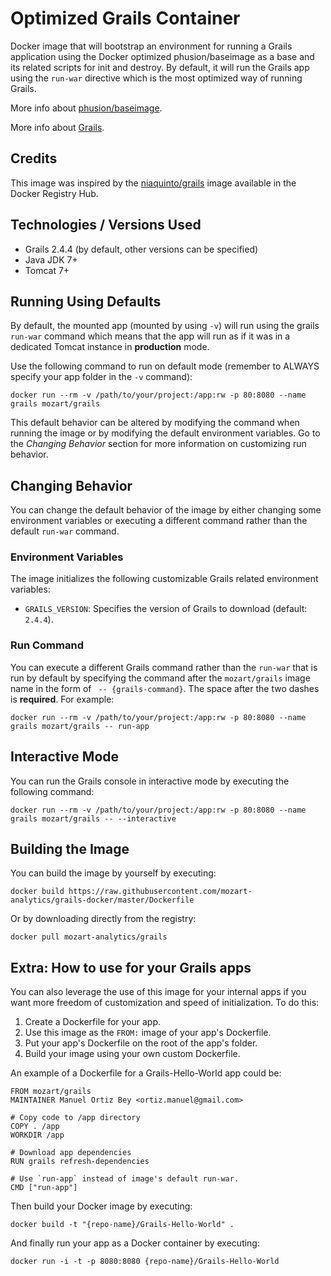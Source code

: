 # Optimized Grails Container #

Docker image that will bootstrap an environment for running a Grails application using the Docker optimized phusion/baseimage as a base and its related scripts for init and destroy. By default, it will run the Grails app using the `run-war` directive which is the most optimized way of running Grails. 

More info about [phusion/baseimage](https://github.com/phusion/baseimage-docker).

More info about [Grails](https://grails.org/).

## Credits ##
This image was inspired by the [niaquinto/grails](https://registry.hub.docker.com/u/niaquinto/grails/) image available in the Docker Registry Hub.

## Technologies / Versions Used
- Grails 2.4.4 (by default, other versions can be specified) 
- Java JDK 7+ 
- Tomcat 7+ 

## Running Using Defaults ##
By default, the mounted app (mounted by using `-v`) will run using the grails `run-war` command which means that the app will run as if it was in a dedicated Tomcat instance in **production** mode. 

Use the following command to run on default mode (remember to ALWAYS specify your app folder in the `-v` command):

`docker run --rm -v /path/to/your/project:/app:rw -p 80:8080 --name grails mozart/grails` 

This default behavior can be altered by modifying the command when running the image or by modifying the default environment variables. Go to the *Changing Behavior* section for more information on customizing run behavior.

## Changing Behavior ##
You can change the default behavior of the image by either changing some environment variables or executing a different command rather than the default `run-war` command.

### Environment Variables ###
The image initializes the following customizable Grails related environment variables:

 - `GRAILS_VERSION`: Specifies the version of Grails to download (default: `2.4.4`).

### Run Command ###
You can execute a different Grails command rather than the `run-war` that is run by default by specifying the command after the `mozart/grails` image name in the form of ` -- {grails-command}`. The space after the two dashes is **required**. For example:

`docker run --rm -v /path/to/your/project:/app:rw -p 80:8080 --name grails mozart/grails -- run-app`

## Interactive Mode ##
You can run the Grails console in interactive mode by executing the following command:

`docker run --rm -v /path/to/your/project:/app:rw -p 80:8080 --name grails mozart/grails -- --interactive`

## Building the Image ##
You can build the image by yourself by executing:

`docker build https://raw.githubusercontent.com/mozart-analytics/grails-docker/master/Dockerfile`

Or by downloading directly from the registry:

`docker pull mozart-analytics/grails`

## Extra: How to use for your Grails apps ##
You can also leverage the use of this image for your internal apps if you want more freedom of customization and speed of initialization. To do this: 

 1. Create a Dockerfile for your app.
 2. Use this image as the `FROM:` image of your app's Dockerfile.
 3. Put your app's Dockerfile on the root of the app's folder.
 4. Build your image using your own custom Dockerfile.

An example of a Dockerfile for a Grails-Hello-World app could be:

```
FROM mozart/grails
MAINTAINER Manuel Ortiz Bey <ortiz.manuel@gmail.com>

# Copy code to /app directory
COPY . /app
WORKDIR /app

# Download app dependencies
RUN grails refresh-dependencies

# Use `run-app` instead of image's default run-war.
CMD ["run-app"]
```

Then build your Docker image by executing:

`docker build -t "{repo-name}/Grails-Hello-World" .`

And finally run your app as a Docker container by executing:

`docker run -i -t -p 8080:8080 {repo-name}/Grails-Hello-World`